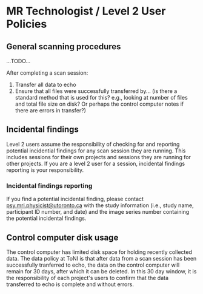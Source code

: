 # MR Technologist / Level 2 User Policies

## General scanning procedures

...TODO...

After completing a scan session:
1. Transfer all data to echo
2. Ensure that all files were successfully transferred by... (is there a standard method that is used for this? e.g., looking at number of files and total file size on disk? Or perhaps the control computer notes if there are errors in transfer?)

## Incidental findings
Level 2 users assume the responsibility of checking for and reporting potential incidential findings for any scan session they are running. This includes sessions for their own projects and sessions they are running for other projects. If you are a level 2 user for a session, incidental findings reporting is your responsibility. 

### Incidental findings reporting
If you find a potential incidental finding, please contact psy.mri.physicist@utoronto.ca with the study information (i.e., study name, participant ID number, and date) and the image series number containing the potential incidental findings. 

## Control computer disk usage
The control computer has limited disk space for holding recently collected data. The data policy at ToNI is that after data from a scan session has been successfully tranferred to echo, the data on the control computer will remain for 30 days, after which it can be deleted. In this 30 day window, it is the responsibility of each project's users to confirm that the data transferred to echo is complete and without errors.





